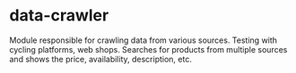 # data-crawler

Module responsible for crawling data from various sources.
Testing with cycling platforms, web shops.
Searches for products from multiple sources and shows the price, availability, description, etc.